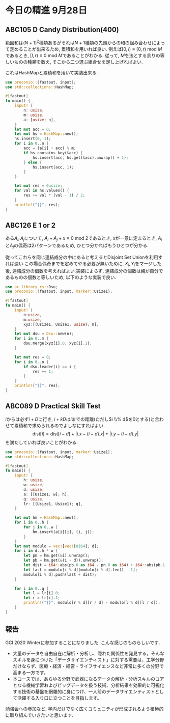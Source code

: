 # 今日の精進 9月28日

<script async src="https://cdnjs.cloudflare.com/ajax/libs/mathjax/2.7.0/MathJax.js?config=TeX-AMS_CHTML"></script>
<script type="text/x-mathjax-config">
     MathJax.Hub.Config({
     tex2jax: {
     inlineMath: [["\\(","\\)"], ['$', '$']],
     displayMath: [ ['$$','$$'], ["\\[","\\]"] ]
     }
     });
</script>

## ABC105 D Candy Distribution(400)

範囲和は$(N+1)^2$種類あるがそれは$N+1$種類の先頭からの和の組み合わせによって定めることが出来るため, 累積和を用いれば良い.
例えば$[0, l) \equiv [0, r) \text{ mod } M$であるとき, $[l, r)\equiv 0 \text{ mod } M$であることがわかる.
従って, $M$を法とする余りの等しいものの種類を数え, そこから二つ選ぶ組合せを足し上げればよい.

これはHashMapと累積和を用いて実装出来る.

```rust
use proconio::{fastout, input};
use std::collections::HashMap;

#[fastout]
fn main() {
    input! {
        n: usize,
        m: usize,
        a: [usize; n],
    }
    let mut acc = 0;
    let mut hs = HashMap::new();
    hs.insert(0, 1);
    for i in 0..n {
        acc = (a[i] + acc) % m;
        if hs.contains_key(&acc) {
            hs.insert(acc, hs.get(&acc).unwrap() + 1);
        } else {
            hs.insert(acc, 1);
        }
    }

    let mut res = 0usize;
    for val in hs.values() {
        res += val * (val - 1) / 2;
    }
    println!("{}", res);
}
```


## ABC126 E 1 or 2

ある$A_i, A_j$について, $A_i + A_j + x \equiv 0 \text{ mod } 2$であるとき, $x$が一意に定まるとき, $A_i$と$A_j$の偶奇は2パターンであるため, ひとつ分かればもうひとつが分かる.

従ってこれらを同じ連結成分の中にあると考えるとDisjoint Set Unionを利用すれば速い.この場合偶奇までを定めてやる必要が無いために, $X_i, Y_i$をマージした後, 連結成分の個数を考えればよい.実装によらず, 連結成分の個数は親が自分であるものの個数と等しいため, 以下のような実装で良い.

```Rust
use ac_library_rs::Dsu;
use proconio::{fastout, input, marker::Usize1};

#[fastout]
fn main() {
    input! {
        n:usize,
        m:usize,
        xyz:[(Usize1, Usize1, usize); m],
    }
    let mut dsu = Dsu::new(n);
    for i in 0..m {
        dsu.merge(xyz[i].0, xyz[i].1);
    }

    let mut res = 0;
    for i in 0..n {
        if dsu.leader(i) == i {
            res += 1;
        }
    }
    println!("{}", res);
}

```

## ABC089 D Practical Skill Test

$i$からは必ず$i+D$に行き, $i+kD$は$i$までの距離(ただし$i \\% d$を$0$とする)と合わせて累積和で求められるのでよしなにすればよい.
$$
\text{dist}[i] = \text{dist}[i-d] + |i.x - (i-d).x| + |i.y - (i-d).y|
$$
を満たしていれば良いことがわかる.

```rust
use proconio::{fastout, input, marker::Usize1};
use std::collections::HashMap;

#[fastout]
fn main() {
    input! {
        h: usize,
        w: usize,
        d: usize,
        a: [[Usize1; w]; h],
        q: usize,
        lr: [(Usize1, Usize1); q],
    }

    let mut hm = HashMap::new();
    for i in 0..h {
        for j in 0..w {
            hm.insert(a[i][j], (i, j));
        }
    }
    let mut modulo = vec![vec![0i64]; d];
    for i in d..h * w {
        let pn = hm.get(&i).unwrap();
        let pb = hm.get(&(i - d)).unwrap();
        let dist = i64::abs(pb.0 as i64 - pn.0 as i64) + i64::abs(pb.1 as i64 - pn.1 as i64);
        let last = modulo[i % d][modulo[i % d].len() - 1];
        modulo[i % d].push(last + dist);
    }

    for i in 0..q {
        let l = lr[i].0;
        let r = lr[i].1;
        println!("{}", modulo[r % d][r / d] - modulo[l % d][l / d]);
    }
}

```

## 報告

GCI 2020 Winterに参加することになりました.
こんな感じのものらしいです.

- 大量のデータを自由自在に解析・分析し、隠れた関係性を発見する。そんなスキルを身につけた「データサイエンティスト」に対する需要は、工学分野だけならず、医療・経済・経営・ライフサイエンスなど非常に多くの分野で高まる一方です。
- 本コースでは、あらゆる分野で武器になるデータの解析・分析スキルのコアとなる機械学習およびビッグデータを扱う技術、分析結果を効果的に可視化する技術の基盤を網羅的に身につけ、一人前のデータサイエンティストとして活躍する入り口に立つことを目指します。

勉強会への参加など, 学内だけでなく広くコミュニティが形成されるよう積極的に取り組んでいきたいと思います.
